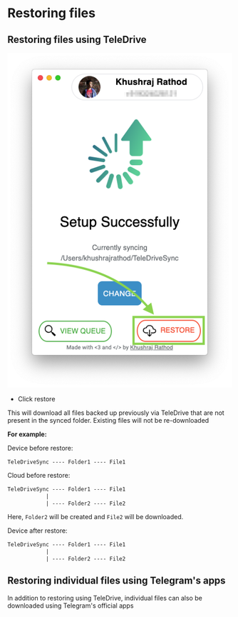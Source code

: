 # Restoring files

## Restoring files using TeleDrive

![Restoring files](../../images/features.restoringFiles/restoreFiles.png)

- Click restore

This will download all files backed up previously via TeleDrive 
that are not present in the synced folder.
Existing files will not be re-downloaded

**For example:**

Device before restore:
```
TeleDriveSync ---- Folder1 ---- File1
```

Cloud before restore:
```
TeleDriveSync ---- Folder1 ---- File1
            |
            | ---- Folder2 ---- File2
```

Here, `Folder2` will be created and `File2` will be downloaded.

Device after restore:
```
TeleDriveSync ---- Folder1 ---- File1
            |
            | ---- Folder2 ---- File2
```

## Restoring individual files using Telegram's apps

In addition to restoring using TeleDrive, individual files can also be downloaded using Telegram's official apps
